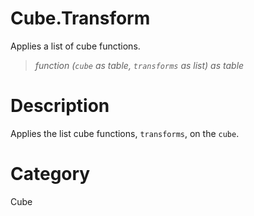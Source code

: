 ﻿# Cube.Transform
Applies a list of cube functions.
> _function (<code>cube</code> as table, <code>transforms</code> as list) as table_
# Description 
Applies the list cube functions, <code>transforms</code>, on the <code>cube</code>.
# Category 
Cube
